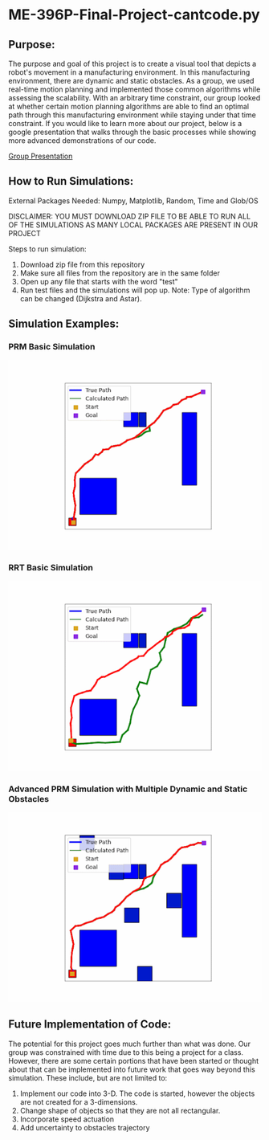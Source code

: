 # ME-396P-Final-Project-cantcode.py
## Purpose:
The purpose and goal of this project is to create a visual tool that depicts a robot's movement in a manufacturing environment. In this manufacturing environment, there are dynamic and static obstacles. As a group, we used real-time motion planning and implemented those common algorithms while assessing the scalability. With an arbitrary time constraint, our group looked at whether certain motion planning algorithms are able to find an optimal path through this manufacturing environment while staying under that time constraint. If you would like to learn more about our project, below is a google presentation that walks through the basic processes while showing more advanced demonstrations of our code.

[Group Presentation](https://docs.google.com/presentation/d/1MBNlMeIHc4vzQqEYk50L5FAXVBQKsu6Nr7QaCD4n5a8/edit?usp=sharing)

## How to Run Simulations:

External Packages Needed: Numpy, Matplotlib, Random, Time and Glob/OS

DISCLAIMER: YOU MUST DOWNLOAD ZIP FILE TO BE ABLE TO RUN ALL OF THE SIMULATIONS AS MANY LOCAL PACKAGES ARE PRESENT IN OUR PROJECT

Steps to run simulation:

1. Download zip file from this repository
2. Make sure all files from the repository are in the same folder
3. Open up any file that starts with the word "test"
4. Run test files and the simulations will pop up. Note: Type of algorithm can be changed (Dijkstra and Astar).


## Simulation Examples:
### PRM Basic Simulation
![](https://github.com/ChristianKeys/ME-396P-Final-Project-cantcode.py/blob/main/Gif%20Examples/PRM%20Gif.gif)

### RRT Basic Simulation
![](https://github.com/ChristianKeys/ME-396P-Final-Project-cantcode.py/blob/main/RRT%20Gif.gif)

### Advanced PRM Simulation with Multiple Dynamic and Static Obstacles
![](https://github.com/ChristianKeys/ME-396P-Final-Project-cantcode.py/blob/main/Gif%20Examples/Advanced%20PRM.gif)

## Future Implementation of Code:

The potential for this project goes much further than what was done. Our group was constrained with time due to this being a project for a class. However, there are some certain portions that have been started or thought about that can be implemented into future work that goes way beyond this simulation. These include, but are not limited to:

1. Implement our code into 3-D. The code is started, however the objects are not created for a 3-dimensions.
2. Change shape of objects so that they are not all rectangular.
3. Incorporate speed actuation
4. Add uncertainty to obstacles trajectory



